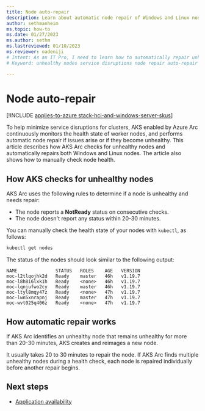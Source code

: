 ```yaml
---
title: Node auto-repair
description: Learn about automatic node repair of Windows and Linux nodes in AKS enabled by Azure Arc.
author: sethmanheim
ms.topic: how-to
ms.date: 01/27/2023
ms.author: sethm 
ms.lastreviewed: 01/10/2023
ms.reviewer: oadeniji
# Intent: As an IT Pro, I need to learn how to automatically repair unhealthy nodes in order to avoid service disruptions.
# Keyword: unhealthy nodes service disruptions node repair auto-repair

---
```


# Node auto-repair

[!INCLUDE [applies-to-azure stack-hci-and-windows-server-skus](includes/aks-hci-applies-to-skus/aks-hybrid-applies-to-azure-stack-hci-windows-server-sku.md)]

To help minimize service disruptions for clusters, AKS enabled by Azure Arc continuously monitors the health state of worker nodes, and performs automatic node repair if issues arise or if they become unhealthy. This article describes how AKS Arc checks for unhealthy nodes and automatically repairs both Windows and Linux nodes. The article also shows how to manually check node health.

## How AKS checks for unhealthy nodes

AKS Arc uses the following rules to determine if a node is unhealthy and needs repair:

- The node reports a **NotReady** status on consecutive checks.
- The node doesn't report any status within 20-30 minutes.

You can manually check the health state of your nodes with `kubectl`, as follows:

```powershell
kubectl get nodes
```

The status of the nodes should look similar to the following output:

```output
NAME              STATUS   ROLES    AGE   VERSION
moc-l2tlqojhk2d   Ready    master   46h   v1.19.7
moc-l8h8i6lxk1h   Ready    <none>   46h   v1.19.7
moc-lqnjufwo2cy   Ready    master   46h   v1.19.7
moc-ltyl8mqy47z   Ready    <none>   47h   v1.19.7
moc-lwn5xnrapnj   Ready    master   47h   v1.19.7
moc-wvt025q406z   Ready    <none>   47h   v1.19.7
```

## How automatic repair works

If AKS Arc identifies an unhealthy node that remains unhealthy for more than 20-30 minutes, AKS creates and reimages a new node.

It usually takes 20 to 30 minutes to repair the node. If AKS Arc finds multiple unhealthy nodes during a health check, each node is repaired individually before another repair begins.

## Next steps

- [Application availability](./app-availability.md)
